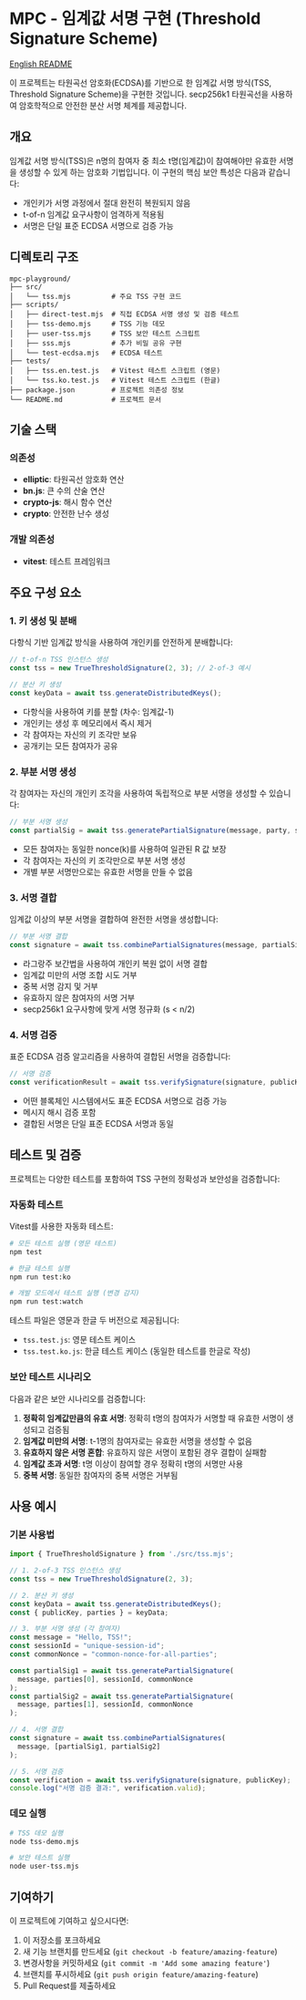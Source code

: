 # MPC - 임계값 서명 구현 (Threshold Signature Scheme)

[English README](./README.en.md)

이 프로젝트는 타원곡선 암호화(ECDSA)를 기반으로 한 임계값 서명 방식(TSS, Threshold Signature Scheme)을 구현한 것입니다. secp256k1 타원곡선을 사용하여 암호학적으로 안전한 분산 서명 체계를 제공합니다.

## 개요

임계값 서명 방식(TSS)은 n명의 참여자 중 최소 t명(임계값)이 참여해야만 유효한 서명을 생성할 수 있게 하는 암호화 기법입니다. 이 구현의 핵심 보안 특성은 다음과 같습니다:

- 개인키가 서명 과정에서 절대 완전히 복원되지 않음
- t-of-n 임계값 요구사항이 엄격하게 적용됨
- 서명은 단일 표준 ECDSA 서명으로 검증 가능

## 디렉토리 구조

```
mpc-playground/
├── src/
│   └── tss.mjs          # 주요 TSS 구현 코드
├── scripts/
│   ├── direct-test.mjs  # 직접 ECDSA 서명 생성 및 검증 테스트
│   ├── tss-demo.mjs     # TSS 기능 데모
│   ├── user-tss.mjs     # TSS 보안 테스트 스크립트
│   ├── sss.mjs          # 추가 비밀 공유 구현
│   └── test-ecdsa.mjs   # ECDSA 테스트
├── tests/
│   ├── tss.en.test.js   # Vitest 테스트 스크립트 (영문)
│   └── tss.ko.test.js   # Vitest 테스트 스크립트 (한글)
├── package.json         # 프로젝트 의존성 정보
└── README.md            # 프로젝트 문서
```

## 기술 스택

### 의존성

- **elliptic**: 타원곡선 암호화 연산
- **bn.js**: 큰 수의 산술 연산
- **crypto-js**: 해시 함수 연산
- **crypto**: 안전한 난수 생성

### 개발 의존성

- **vitest**: 테스트 프레임워크

## 주요 구성 요소

### 1. 키 생성 및 분배

다항식 기반 임계값 방식을 사용하여 개인키를 안전하게 분배합니다:

```javascript
// t-of-n TSS 인스턴스 생성
const tss = new TrueThresholdSignature(2, 3); // 2-of-3 예시

// 분산 키 생성
const keyData = await tss.generateDistributedKeys();
```

- 다항식을 사용하여 키를 분할 (차수: 임계값-1)
- 개인키는 생성 후 메모리에서 즉시 제거
- 각 참여자는 자신의 키 조각만 보유
- 공개키는 모든 참여자가 공유

### 2. 부분 서명 생성

각 참여자는 자신의 개인키 조각을 사용하여 독립적으로 부분 서명을 생성할 수 있습니다:

```javascript
// 부분 서명 생성
const partialSig = await tss.generatePartialSignature(message, party, sessionId, commonNonce);
```

- 모든 참여자는 동일한 nonce(k)를 사용하여 일관된 R 값 보장
- 각 참여자는 자신의 키 조각만으로 부분 서명 생성
- 개별 부분 서명만으로는 유효한 서명을 만들 수 없음

### 3. 서명 결합

임계값 이상의 부분 서명을 결합하여 완전한 서명을 생성합니다:

```javascript
// 부분 서명 결합
const signature = await tss.combinePartialSignatures(message, partialSignatures);
```

- 라그랑주 보간법을 사용하여 개인키 복원 없이 서명 결합
- 임계값 미만의 서명 조합 시도 거부
- 중복 서명 감지 및 거부
- 유효하지 않은 참여자의 서명 거부
- secp256k1 요구사항에 맞게 서명 정규화 (s < n/2)

### 4. 서명 검증

표준 ECDSA 검증 알고리즘을 사용하여 결합된 서명을 검증합니다:

```javascript
// 서명 검증
const verificationResult = await tss.verifySignature(signature, publicKey);
```

- 어떤 블록체인 시스템에서도 표준 ECDSA 서명으로 검증 가능
- 메시지 해시 검증 포함
- 결합된 서명은 단일 표준 ECDSA 서명과 동일

## 테스트 및 검증

프로젝트는 다양한 테스트를 포함하여 TSS 구현의 정확성과 보안성을 검증합니다:

### 자동화 테스트

Vitest를 사용한 자동화 테스트:

```bash
# 모든 테스트 실행 (영문 테스트)
npm test

# 한글 테스트 실행
npm run test:ko

# 개발 모드에서 테스트 실행 (변경 감지)
npm run test:watch
```

테스트 파일은 영문과 한글 두 버전으로 제공됩니다:
- `tss.test.js`: 영문 테스트 케이스
- `tss.test.ko.js`: 한글 테스트 케이스 (동일한 테스트를 한글로 작성)

### 보안 테스트 시나리오

다음과 같은 보안 시나리오를 검증합니다:

1. **정확히 임계값만큼의 유효 서명**: 정확히 t명의 참여자가 서명할 때 유효한 서명이 생성되고 검증됨
2. **임계값 미만의 서명**: t-1명의 참여자로는 유효한 서명을 생성할 수 없음
3. **유효하지 않은 서명 혼합**: 유효하지 않은 서명이 포함된 경우 결합이 실패함
4. **임계값 초과 서명**: t명 이상이 참여할 경우 정확히 t명의 서명만 사용
5. **중복 서명**: 동일한 참여자의 중복 서명은 거부됨

## 사용 예시

### 기본 사용법

```javascript
import { TrueThresholdSignature } from './src/tss.mjs';

// 1. 2-of-3 TSS 인스턴스 생성
const tss = new TrueThresholdSignature(2, 3);

// 2. 분산 키 생성
const keyData = await tss.generateDistributedKeys();
const { publicKey, parties } = keyData;

// 3. 부분 서명 생성 (각 참여자)
const message = "Hello, TSS!";
const sessionId = "unique-session-id";
const commonNonce = "common-nonce-for-all-parties";

const partialSig1 = await tss.generatePartialSignature(
  message, parties[0], sessionId, commonNonce
);
const partialSig2 = await tss.generatePartialSignature(
  message, parties[1], sessionId, commonNonce
);

// 4. 서명 결합
const signature = await tss.combinePartialSignatures(
  message, [partialSig1, partialSig2]
);

// 5. 서명 검증
const verification = await tss.verifySignature(signature, publicKey);
console.log("서명 검증 결과:", verification.valid);
```

### 데모 실행

```bash
# TSS 데모 실행
node tss-demo.mjs

# 보안 테스트 실행
node user-tss.mjs
```

## 기여하기

이 프로젝트에 기여하고 싶으시다면:

1. 이 저장소를 포크하세요
2. 새 기능 브랜치를 만드세요 (`git checkout -b feature/amazing-feature`)
3. 변경사항을 커밋하세요 (`git commit -m 'Add some amazing feature'`)
4. 브랜치를 푸시하세요 (`git push origin feature/amazing-feature`)
5. Pull Request를 제출하세요

